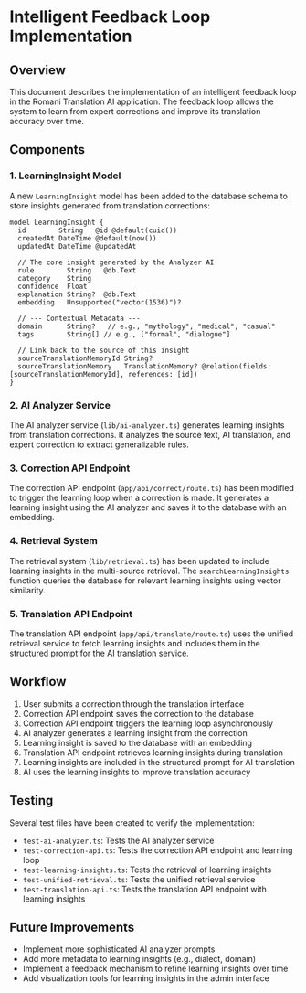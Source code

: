 # Intelligent Feedback Loop Implementation

## Overview

This document describes the implementation of an intelligent feedback loop in the Romani Translation AI application. The feedback loop allows the system to learn from expert corrections and improve its translation accuracy over time.

## Components

### 1. LearningInsight Model

A new `LearningInsight` model has been added to the database schema to store insights generated from translation corrections:

```prisma
model LearningInsight {
  id        String   @id @default(cuid())
  createdAt DateTime @default(now())
  updatedAt DateTime @updatedAt

  // The core insight generated by the Analyzer AI
  rule        String   @db.Text
  category    String
  confidence  Float
  explanation String?  @db.Text
  embedding   Unsupported("vector(1536)")?

  // --- Contextual Metadata ---
  domain      String?   // e.g., "mythology", "medical", "casual"
  tags        String[] // e.g., ["formal", "dialogue"]

  // Link back to the source of this insight
  sourceTranslationMemoryId String?
  sourceTranslationMemory   TranslationMemory? @relation(fields: [sourceTranslationMemoryId], references: [id])
}
```

### 2. AI Analyzer Service

The AI analyzer service (`lib/ai-analyzer.ts`) generates learning insights from translation corrections. It analyzes the source text, AI translation, and expert correction to extract generalizable rules.

### 3. Correction API Endpoint

The correction API endpoint (`app/api/correct/route.ts`) has been modified to trigger the learning loop when a correction is made. It generates a learning insight using the AI analyzer and saves it to the database with an embedding.

### 4. Retrieval System

The retrieval system (`lib/retrieval.ts`) has been updated to include learning insights in the multi-source retrieval. The `searchLearningInsights` function queries the database for relevant learning insights using vector similarity.

### 5. Translation API Endpoint

The translation API endpoint (`app/api/translate/route.ts`) uses the unified retrieval service to fetch learning insights and includes them in the structured prompt for the AI translation service.

## Workflow

1. User submits a correction through the translation interface
2. Correction API endpoint saves the correction to the database
3. Correction API endpoint triggers the learning loop asynchronously
4. AI analyzer generates a learning insight from the correction
5. Learning insight is saved to the database with an embedding
6. Translation API endpoint retrieves learning insights during translation
7. Learning insights are included in the structured prompt for AI translation
8. AI uses the learning insights to improve translation accuracy

## Testing

Several test files have been created to verify the implementation:

- `test-ai-analyzer.ts`: Tests the AI analyzer service
- `test-correction-api.ts`: Tests the correction API endpoint and learning loop
- `test-learning-insights.ts`: Tests the retrieval of learning insights
- `test-unified-retrieval.ts`: Tests the unified retrieval service
- `test-translation-api.ts`: Tests the translation API endpoint with learning insights

## Future Improvements

- Implement more sophisticated AI analyzer prompts
- Add more metadata to learning insights (e.g., dialect, domain)
- Implement a feedback mechanism to refine learning insights over time
- Add visualization tools for learning insights in the admin interface